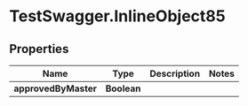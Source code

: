 # TestSwagger.InlineObject85

## Properties

Name | Type | Description | Notes
------------ | ------------- | ------------- | -------------
**approvedByMaster** | **Boolean** |  | 


